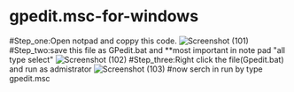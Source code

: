 # gpedit.msc-for-windows
#Step_one:Open notpad and coppy this code.
![Screenshot (101)](https://user-images.githubusercontent.com/64925270/81508767-f3b5b180-9327-11ea-94e3-b02ba8a89473.png)
#Step_two:save this file as GPedit.bat and **most important in note pad "all type select"
![Screenshot (102)](https://user-images.githubusercontent.com/64925270/81508772-f7e1cf00-9327-11ea-9d66-1a57b3dbfc31.png)
#Step_three:Right click the file(Gpedit.bat) and run as admistrator
![Screenshot (103)](https://user-images.githubusercontent.com/64925270/81508774-fadcbf80-9327-11ea-854b-d236ab262ae1.png)
#now serch in run by type gpedit.msc 
